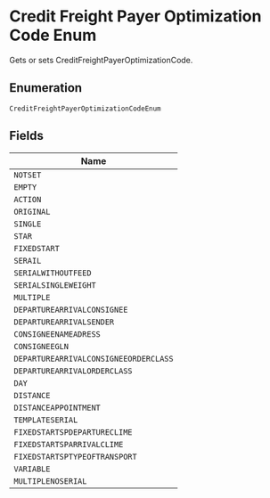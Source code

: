 
# Credit Freight Payer Optimization Code Enum

Gets or sets CreditFreightPayerOptimizationCode.

## Enumeration

`CreditFreightPayerOptimizationCodeEnum`

## Fields

| Name |
|  --- |
| `NOTSET` |
| `EMPTY` |
| `ACTION` |
| `ORIGINAL` |
| `SINGLE` |
| `STAR` |
| `FIXEDSTART` |
| `SERAIL` |
| `SERIALWITHOUTFEED` |
| `SERIALSINGLEWEIGHT` |
| `MULTIPLE` |
| `DEPARTUREARRIVALCONSIGNEE` |
| `DEPARTUREARRIVALSENDER` |
| `CONSIGNEENAMEADRESS` |
| `CONSIGNEEGLN` |
| `DEPARTUREARRIVALCONSIGNEEORDERCLASS` |
| `DEPARTUREARRIVALORDERCLASS` |
| `DAY` |
| `DISTANCE` |
| `DISTANCEAPPOINTMENT` |
| `TEMPLATESERIAL` |
| `FIXEDSTARTSPDEPARTURECLIME` |
| `FIXEDSTARTSPARRIVALCLIME` |
| `FIXEDSTARTSPTYPEOFTRANSPORT` |
| `VARIABLE` |
| `MULTIPLENOSERIAL` |

